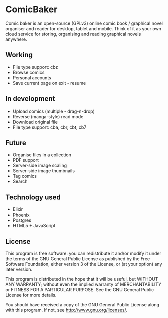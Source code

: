 # ComicBaker
Comic baker is an open-source (GPLv3) online comic book / graphical novel organiser and reader for desktop, tablet and mobile. Think of it as your own cloud service for storing, organising and reading graphical novels anywhere.

## Working
* File type support: cbz
* Browse comics
* Personal accounts
* Save current page on exit - resume

## In development
* Upload comics (multiple - drag-n-drop)
* Reverse (manga-style) read mode
* Download original file
* File type support: cba, cbr, cbt, cb7

## Future
* Organise files in a collection
* PDF support
* Server-side image scaling
* Server-side image thumbnails
* Tag comics
* Search

## Technology used
* Elixir
* Phoenix
* Postgres
* HTML5 + JavaScript

## License
This program is free software: you can redistribute it and/or modify
it under the terms of the GNU General Public License as published by
the Free Software Foundation, either version 3 of the License, or
(at your option) any later version.

This program is distributed in the hope that it will be useful,
but WITHOUT ANY WARRANTY; without even the implied warranty of
MERCHANTABILITY or FITNESS FOR A PARTICULAR PURPOSE.  See the
GNU General Public License for more details.

You should have received a copy of the GNU General Public License
along with this program.  If not, see <http://www.gnu.org/licenses/>.